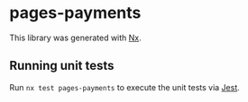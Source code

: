 # pages-payments

This library was generated with [Nx](https://nx.dev).

## Running unit tests

Run `nx test pages-payments` to execute the unit tests via [Jest](https://jestjs.io).
